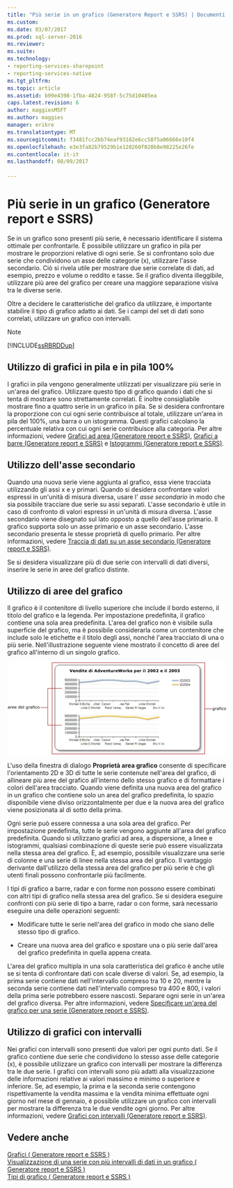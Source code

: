 ```yaml
---
title: "Più serie in un grafico (Generatore Report e SSRS) | Documenti Microsoft"
ms.custom: 
ms.date: 03/07/2017
ms.prod: sql-server-2016
ms.reviewer: 
ms.suite: 
ms.technology:
- reporting-services-sharepoint
- reporting-services-native
ms.tgt_pltfrm: 
ms.topic: article
ms.assetid: b99e4398-1fba-4824-958f-5c75d10485ea
caps.latest.revision: 6
author: maggiesMSFT
ms.author: maggies
manager: erikre
ms.translationtype: MT
ms.sourcegitcommit: f3481fcc2bb74eaf93182e6cc58f5a06666e10f4
ms.openlocfilehash: e3e3fa82b79529b1e128260f020b8e98225e26fe
ms.contentlocale: it-it
ms.lasthandoff: 08/09/2017

---
```

# <a name="multiple-series-on-a-chart-report-builder-and-ssrs"></a>Più serie in un grafico (Generatore report e SSRS)
  Se in un grafico sono presenti più serie, è necessario identificare il sistema ottimale per confrontarle. È possibile utilizzare un grafico in pila per mostrare le proporzioni relative di ogni serie. Se si confrontano solo due serie che condividono un asse delle categorie (x), utilizzare l'asse secondario. Ciò si rivela utile per mostrare due serie correlate di dati, ad esempio, prezzo e volume o reddito e tasse. Se il grafico diventa illeggibile, utilizzare più aree del grafico per creare una maggiore separazione visiva tra le diverse serie.  
  
 Oltre a decidere le caratteristiche del grafico da utilizzare, è importante stabilire il tipo di grafico adatto ai dati. Se i campi del set di dati sono correlati, utilizzare un grafico con intervalli.  
  
> [!NOTE]  
>  [!INCLUDE[ssRBRDDup](../../includes/ssrbrddup-md.md)]  
  
## <a name="using-stacked-and-100-stacked-charts"></a>Utilizzo di grafici in pila e in pila 100%  
 I grafici in pila vengono generalmente utilizzati per visualizzare più serie in un'area del grafico. Utilizzare questo tipo di grafico quando i dati che si tenta di mostrare sono strettamente correlati. È inoltre consigliabile mostrare fino a quattro serie in un grafico in pila. Se si desidera confrontare la proporzione con cui ogni serie contribuisce al totale, utilizzare un'area in pila del 100%, una barra o un istogramma. Questi grafici calcolano la percentuale relativa con cui ogni serie contribuisce alla categoria. Per altre informazioni, vedere [Grafici ad area &#40;Generatore report e SSRS&#41;](../../reporting-services/report-design/area-charts-report-builder-and-ssrs.md), [Grafici a barre &#40;Generatore report e SSRS&#41;](../../reporting-services/report-design/bar-charts-report-builder-and-ssrs.md) e [Istogrammi &#40;Generatore report e SSRS&#41;](../../reporting-services/report-design/column-charts-report-builder-and-ssrs.md).  
  
## <a name="using-the-secondary-axis"></a>Utilizzo dell'asse secondario  
 Quando una nuova serie viene aggiunta al grafico, essa viene tracciata utilizzando gli assi x e y primari. Quando si desidera confrontare valori espressi in un'unità di misura diversa, usare l' *asse secondario* in modo che sia possibile tracciare due serie su assi separati. L'asse secondario è utile in caso di confronto di valori espressi in un'unità di misura diversa. L'asse secondario viene disegnato sul lato opposto a quello dell'asse primario. Il grafico supporta solo un asse primario e un asse secondario. L'asse secondario presenta le stesse proprietà di quello primario. Per altre informazioni, vedere [Traccia di dati su un asse secondario &#40;Generatore report e SSRS&#41;](../../reporting-services/report-design/plot-data-on-a-secondary-axis-report-builder-and-ssrs.md).  
  
 Se si desidera visualizzare più di due serie con intervalli di dati diversi, inserire le serie in aree del grafico distinte.  
  
## <a name="using-chart-areas"></a>Utilizzo di aree del grafico  
 Il grafico è il contenitore di livello superiore che include il bordo esterno, il titolo del grafico e la legenda. Per impostazione predefinita, il grafico contiene una sola area predefinita. L'area del grafico non è visibile sulla superficie del grafico, ma è possibile considerarla come un contenitore che include solo le etichette e il titolo degli assi, nonché l'area tracciato di una o più serie. Nell'illustrazione seguente viene mostrato il concetto di aree del grafico all'interno di un singolo grafico.  
  
 ![Viene illustrato un diagramma di un'area grafico](../../reporting-services/report-design/media/chartareasdiagram.gif "viene illustrato un diagramma di un'area del grafico")  
  
 L'uso della finestra di dialogo **Proprietà area grafico** consente di specificare l'orientamento 2D e 3D di tutte le serie contenute nell'area del grafico, di allineare più aree del grafico all'interno dello stesso grafico e di formattare i colori dell'area tracciato. Quando viene definita una nuova area del grafico in un grafico che contiene solo un area del grafico predefinita, lo spazio disponibile viene diviso orizzontalmente per due e la nuova area del grafico viene posizionata al di sotto della prima.  
  
 Ogni serie può essere connessa a una sola area del grafico. Per impostazione predefinita, tutte le serie vengono aggiunte all'area del grafico predefinita. Quando si utilizzano grafici ad area, a dispersione, a linee e istogrammi, qualsiasi combinazione di queste serie può essere visualizzata nella stessa area del grafico. È, ad esempio, possibile visualizzare una serie di colonne e una serie di linee nella stessa area del grafico. Il vantaggio derivante dall'utilizzo della stessa area del grafico per più serie è che gli utenti finali possono confrontarle più facilmente.  
  
 I tipi di grafico a barre, radar e con forme non possono essere combinati con altri tipi di grafico nella stessa area del grafico. Se si desidera eseguire confronti con più serie di tipo a barre, radar o con forme, sarà necessario eseguire una delle operazioni seguenti:  
  
-   Modificare tutte le serie nell'area del grafico in modo che siano delle stesso tipo di grafico.  
  
-   Creare una nuova area del grafico e spostare una o più serie dall'area del grafico predefinita in quella appena creata.  
  
 L'area del grafico multipla in una sola caratteristica del grafico è anche utile se si tenta di confrontare dati con scale diverse di valori. Se, ad esempio, la prima serie contiene dati nell'intervallo compreso tra 10 e 20, mentre la seconda serie contiene dati nell'intervallo compreso tra 400 e 800, i valori della prima serie potrebbero essere nascosti. Separare ogni serie in un'area del grafico diversa. Per altre informazioni, vedere [Specificare un'area del grafico per una serie &#40;Generatore report e SSRS&#41;](../../reporting-services/report-design/specify-a-chart-area-for-a-series-report-builder-and-ssrs.md).  
  
## <a name="using-range-charts"></a>Utilizzo di grafici con intervalli  
 Nei grafici con intervalli sono presenti due valori per ogni punto dati. Se il grafico contiene due serie che condividono lo stesso asse delle categorie (x), è possibile utilizzare un grafico con intervalli per mostrare la differenza tra le due serie. I grafici con intervalli sono più adatti alla visualizzazione delle informazioni relative ai valori massimo e minimo o superiore e inferiore. Se, ad esempio, la prima e la seconda serie contengono rispettivamente la vendita massima e la vendita minima effettuate ogni giorno nel mese di gennaio, è possibile utilizzare un grafico con intervalli per mostrare la differenza tra le due vendite ogni giorno. Per altre informazioni, vedere [Grafici con intervalli &#40;Generatore report e SSRS&#41;](../../reporting-services/report-design/range-charts-report-builder-and-ssrs.md).  
  
## <a name="see-also"></a>Vedere anche  
 [Grafici &#40; Generatore report e SSRS &#41;](../../reporting-services/report-design/charts-report-builder-and-ssrs.md)   
 [Visualizzazione di una serie con più intervalli di dati in un grafico &#40; Generatore report e SSRS &#41;](../../reporting-services/report-design/displaying-a-series-with-multiple-data-ranges-on-a-chart.md)   
 [Tipi di grafico &#40; Generatore report e SSRS &#41;](../../reporting-services/report-design/chart-types-report-builder-and-ssrs.md)  
  
  
